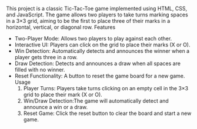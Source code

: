 
This project is a classic Tic-Tac-Toe game implemented using HTML, CSS, and JavaScript. The game allows two players to take turns marking spaces in a 3×3 grid, aiming to be the first to place three of their marks in a horizontal, vertical, or diagonal row.
 Features
- Two-Player Mode: Allows two players to play against each other.
- Interactive UI: Players can click on the grid to place their marks (X or O).
- Win Detection: Automatically detects and announces the winner when a player gets three in a row.
- Draw Detection: Detects and announces a draw when all spaces are filled with no winner.
- Reset Functionality: A button to reset the game board for a new game.
  Usage
  1) Player Turns: Players take turns clicking on an empty cell in the 3×3 grid to place their mark (X or O).
  2) Win/Draw Detection:The game will automatically detect and announce a win or a draw.
  3) Reset Game: Click the reset button to clear the board and start a new game.
